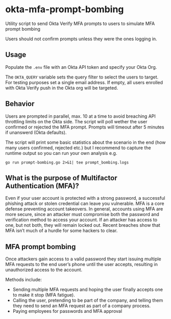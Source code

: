 # okta-mfa-prompt-bombing

Utility script to send Okta Verify MFA prompts to users to simulate MFA prompt bombing

Users should not confirm prompts unless they were the ones logging in.



## Usage

Populate the `.env` file with an Okta API token and specify your Okta Org. 

The `OKTA_QUERY` variable sets the query filter to select the users to target. For testing purposes set a single email address. If empty, all users enrolled with Okta Verify push in the Okta org will be targeted. 

## Behavior  

Users are prompted in parallel, max. 10 at a time to avoid breaching API throttling limits on the Okta side.
The script will poll wether the user confirmed or rejected the MFA prompt. Prompts will timeout after 5 minutes if unanswerd (Okta defaults).

The script will print some basic statistics about the scenario in the end (how many users confirmed, rejected etc.) but I recommend to capture the runtime output so you can run your own analysis e.g. 

`go run prompt-bombing.go 2>&1| tee prompt_bombing.logs`

## What is the purpose of Multifactor Authentication (MFA)?
 
Even if your user account is protected with a strong password, a successful phishing attack or stolen credential can leave you vulnerable. MFA is a core defense preventing account takeovers. In general, accounts using MFA are more secure, since an attacker must compromise both the password and verification method to access your account. If an attacker has access to one, but not both, they will remain locked out.
Recent breaches show that MFA isn’t much of a hurdle for some hackers to clear.
 
## MFA prompt bombing
 
Once attackers gain access to a valid password they start issuing multiple MFA requests to the end user’s phone until the user accepts, resulting in unauthorized access to the account.
 
Methods include:
* Sending multiple MFA requests and hoping the user finally accepts one to make it stop (MFA fatigue).
* Calling the user, pretending to be part of the company, and telling them they need to send an MFA request as part of a company process.
* Paying employees for passwords and MFA approval



